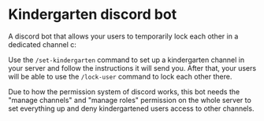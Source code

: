 # Kindergarten discord bot
A discord bot that allows your users to temporarily lock each other in a dedicated channel c:

Use the `/set-kindergarten` command to set up a kindergarten channel in your server
and follow the instructions it will send you. After that, your users will be able to use
the `/lock-user` command to lock each other there.

Due to how the permission system of discord works, this bot needs the "manage channels" and "manage roles"
permission on the whole server to set everything up and deny kindergartened users access to other channels.
